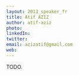 ```yaml
---
layout: 2013_speaker_fr
title: Atif AZIZ
author: atif-aziz
photo: 
linkedIn: 
twitter: 
email: azizatif@gmail.com
web: 
---
```


TODO.